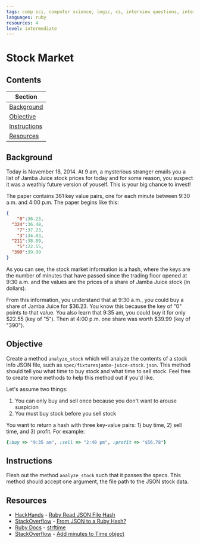 ```yaml
---
tags: comp sci, computer science, logic, cs, interview questions, interview qs
languages: ruby
resources: 4
level: intermediate
---
```


# Stock Market

## Contents

|Section|
|-------|
|[Background](#background)|
|[Objective](#objective)|
|[Instructions](#instructions)|
|[Resources](#resources)|

## Background

Today is November 18, 2014. At 9 am, a mysterious stranger emails you a list of Jamba Juice stock prices for today and for some reason, you suspect it was a weathly future version of youself. This is your big chance to invest!

The paper contains 361 key value pairs, one for each minute between 9:30 a.m. and 4:00 p.m. The paper begins like this:

```json
{
    "0":36.23,
  "324":36.48,
    "7":37.23,
    "3":34.03,
  "211":38.89,
    "5":22.55,
  "390":39.99
}
```

As you can see, the stock market information is a hash, where  the keys are the number of minutes that have passed since the trading floor opened at 9:30 a.m. and the values are the prices of a share of Jamba Juice stock (in dollars). 

From this information, you understand that at 9:30 a.m., you could buy a share of Jamba Juice for $36.23. You know this because the key of "0" points to that value. You also learn that 9:35 am, you could buy it for only $22.55 (key of "5"). Then at 4:00 p.m. one share was worth $39.99 (key of "390").

## Objective

Create a method `analyze_stock` which will analyze the contents of a stock info JSON file, such as `spec/fixturesjamba-juice-stock.json`. This method should tell you what time to buy stock and what time to sell stock. Feel free to create more methods to help this method out if you'd like.

Let's assume two things:

1. You can only buy and sell once because you don't want to arouse suspicion
2. You must buy stock before you sell stock

You want to return a hash with three key-value pairs: 1) buy time, 2) sell time, and 3) profit. For example:

```ruby
{:buy => "9:35 am", :sell => "2:40 pm", :profit => "$56.78"}
```

## Instructions

Flesh out the method `analyze_stock` such that it passes the specs. This method should accept one argument, the file path to the JSON stock data.

## Resources

* [HackHands](https://hackhands.com/) - [Ruby Read JSON File Hash](https://hackhands.com/ruby-read-json-file-hash/)
* [StackOverflow](http://stackoverflow.com/) - [From JSON to a Ruby Hash?](http://stackoverflow.com/a/9055150/2890716)
* [Ruby Docs](http://apidock.com/ruby/) - [strftime](http://apidock.com/ruby/DateTime/strftime)
* [StackOverflow](http://stackoverflow.com/) - [Add minutes to Time object](http://stackoverflow.com/a/6936231/2890716)


